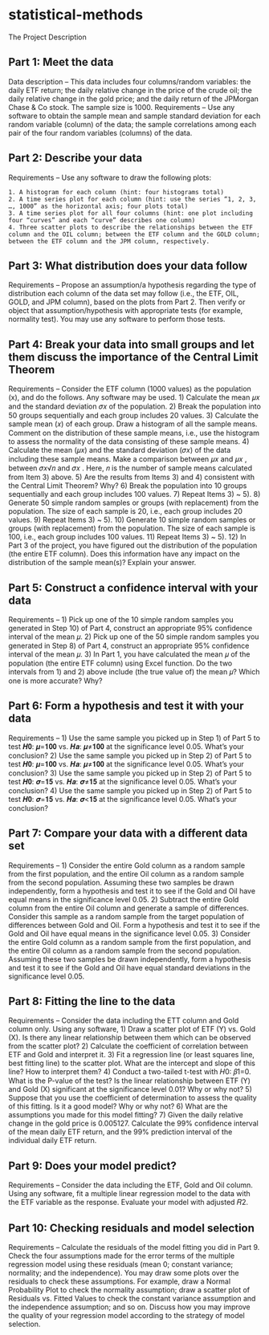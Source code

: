 # statistical-methods


The Project Description

## Part 1: Meet the data
Data description – This data includes four columns/random variables: the daily ETF return; the daily relative change in the price of the crude oil; the daily relative change in the gold price; and the daily return of the JPMorgan Chase & Co stock. The sample size is 1000.
Requirements – Use any software to obtain the sample mean and sample standard deviation for each random variable (column) of the data; the sample correlations among each pair of the four random variables (columns) of the data.


## Part 2: Describe your data
Requirements – Use any software to draw the following plots:

	1. A histogram for each column (hint: four histograms total)
	2. A time series plot for each column (hint: use the series “1, 2, 3, …, 1000” as the horizontal axis; four plots total)
	3. A time series plot for all four columns (hint: one plot including four “curves” and each “curve” describes one column)
	4. Three scatter plots to describe the relationships between the ETF column and the OIL column; between the ETF column and the GOLD column; between the ETF column and the JPM column, respectively.


## Part 3: What distribution does your data follow
Requirements – Propose an assumption/a hypothesis regarding the type of distribution each column of the data set may follow (i.e., the ETF, OIL, GOLD, and JPM column), based on the plots from Part 2. Then verify or object that assumption/hypothesis with appropriate tests (for example, normality test). You may use any software to perform those tests.


## Part 4: Break your data into small groups and let them discuss the importance of the Central Limit Theorem
Requirements – Consider the ETF column (1000 values) as the population (x), and do the follows. Any software may be used.
	1) Calculate the mean 𝜇𝑥 and the standard deviation 𝜎𝑥 of the population.
	2) Break the population into 50 groups sequentially and each group includes 20 values.
	3) Calculate the sample mean (𝑥) of each group. Draw a histogram of all the sample means. Comment on the distribution of these sample means, i.e., use the histogram to assess the normality of the data consisting of these sample means.
	4) Calculate the mean (𝜇𝑥) and the standard deviation (𝜎𝑥) of the data including these sample means. Make a comparison between 𝜇𝑥 and 𝜇𝑥 , between 𝜎𝑥√𝑛 and 𝜎𝑥 . Here, 𝑛 is the number of sample means calculated from Item 3) above.
	5) Are the results from Items 3) and 4) consistent with the Central Limit Theorem? Why?
	6) Break the population into 10 groups sequentially and each group includes 100 values.
	7) Repeat Items 3) ~ 5).
	8) Generate 50 simple random samples or groups (with replacement) from the population. The size of each sample is 20, i.e., each group includes 20 values.
	9) Repeat Items 3) ~ 5).
	10) Generate 10 simple random samples or groups (with replacement) from the population. The size of each sample is 100, i.e., each group includes 100 values.
	11) Repeat Items 3) ~ 5).
	12) In Part 3 of the project, you have figured out the distribution of the population (the entire ETF column). Does this information have any impact on the distribution of the sample mean(s)? Explain your answer.
	
	
## Part 5: Construct a confidence interval with your data
Requirements –
	1) Pick up one of the 10 simple random samples you generated in Step 10) of Part 4, construct an appropriate 95% confidence interval of the mean 𝜇.
	2) Pick up one of the 50 simple random samples you generated in Step 8) of Part 4, construct an appropriate 95% confidence interval of the mean 𝜇.
	3) In Part 1, you have calculated the mean 𝜇 of the population (the entire ETF column) using Excel function. Do the two intervals from 1) and 2) above include (the true value of) the mean 𝜇? Which one is more accurate? Why?
	
	
## Part 6: Form a hypothesis and test it with your data
Requirements –
	1) Use the same sample you picked up in Step 1) of Part 5 to test 𝑯𝟎: 𝝁=𝟏𝟎𝟎 vs. 𝑯𝒂: 𝝁≠𝟏𝟎𝟎 at the significance level 0.05. What’s your conclusion?
	2) Use the same sample you picked up in Step 2) of Part 5 to test 𝑯𝟎: 𝝁=𝟏𝟎𝟎 vs. 𝑯𝒂: 𝝁≠𝟏𝟎𝟎 at the significance level 0.05. What’s your conclusion?
	3) Use the same sample you picked up in Step 2) of Part 5 to test 𝑯𝟎: 𝝈=𝟏𝟓 vs. 𝑯𝒂: 𝝈≠𝟏𝟓 at the significance level 0.05. What’s your conclusion?
	4) Use the same sample you picked up in Step 2) of Part 5 to test 𝑯𝟎: 𝝈=𝟏𝟓 vs. 𝑯𝒂: 𝝈<𝟏𝟓 at the significance level 0.05. What’s your conclusion?
	
	
## Part 7: Compare your data with a different data set
Requirements –
	1) Consider the entire Gold column as a random sample from the first population, and the entire Oil column as a random sample from the second population. Assuming these two samples be drawn independently, form a hypothesis and test it to see if the Gold and Oil have equal means in the significance level 0.05.
	2) Subtract the entire Gold column from the entire Oil column and generate a sample of differences. Consider this sample as a random sample from the target population of differences between Gold and Oil. Form a hypothesis and test it to see if the Gold and Oil have equal means in the significance level 0.05.
	3) Consider the entire Gold column as a random sample from the first population, and the entire Oil column as a random sample from the second population. Assuming these two samples be drawn independently, form a hypothesis and test it to see if the Gold and Oil have equal standard deviations in the significance level 0.05.
	
	
## Part 8: Fitting the line to the data
Requirements –
Consider the data including the ETT column and Gold column only. Using any software,
	1) Draw a scatter plot of ETF (Y) vs. Gold (X). Is there any linear relationship between them which can be observed from the scatter plot?
	2) Calculate the coefficient of correlation between ETF and Gold and interpret it.
	3) Fit a regression line (or least squares line, best fitting line) to the scatter plot. What are the intercept and slope of this line? How to interpret them?
	4) Conduct a two-tailed t-test with 𝐻0: 𝛽1=0. What is the P-value of the test? Is the linear relationship between ETF (Y) and Gold (X) significant at the significance level 0.01? Why or why not?
	5) Suppose that you use the coefficient of determination to assess the quality of this fitting. Is it a good model? Why or why not?
	6) What are the assumptions you made for this model fitting?
	7) Given the daily relative change in the gold price is 0.005127. Calculate the 99% confidence interval of the mean daily ETF return, and the 99% prediction interval of the individual daily ETF return.
	
	
## Part 9: Does your model predict?
Requirements –
Consider the data including the ETF, Gold and Oil column. Using any software, fit a multiple linear regression model to the data with the ETF variable as the response. Evaluate your model with adjusted 𝑅2.


## Part 10: Checking residuals and model selection
Requirements –
Calculate the residuals of the model fitting you did in Part 9. Check the four assumptions made for the error terms of the multiple regression model using these residuals (mean 0; constant variance; normality; and the independence). You may draw some plots over the residuals to check these assumptions. For example, draw a Normal Probability Plot to check the normality assumption; draw a scatter plot of Residuals vs. Fitted Values to check the constant variance assumption and the independence assumption; and so on.
Discuss how you may improve the quality of your regression model according to the strategy of model selection.
